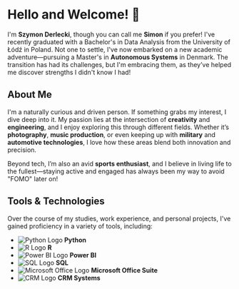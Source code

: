 # Hello and Welcome! 👋

I'm **Szymon Derlecki**, though you can call me **Simon** if you prefer! I've recently graduated with a Bachelor's in Data Analysis from the University of Łódź in Poland. Not one to settle, I've now embarked on a new academic adventure—pursuing a Master's in **Autonomous Systems** in Denmark. The transition has had its challenges, but I'm embracing them, as they’ve helped me discover strengths I didn't know I had!

## About Me

I'm a naturally curious and driven person. If something grabs my interest, I dive deep into it. My passion lies at the intersection of **creativity** and **engineering**, and I enjoy exploring this through different fields. Whether it’s **photography**, **music production**, or even keeping up with **military** and **automotive technologies**, I love how these areas blend both innovation and precision.

Beyond tech, I’m also an avid **sports enthusiast**, and I believe in living life to the fullest—staying active and engaged has always been my way to avoid "FOMO" later on!

## Tools & Technologies

Over the course of my studies, work experience, and personal projects, I've gained proficiency in a variety of tools, including:

- ![Python Logo](https://www.python.org/community/logos/python-logo.png) **Python**
- ![R Logo](https://www.r-project.org/logo/Rlogo.png) **R**
- ![Power BI Logo](https://powerbi.microsoft.com/pictures/homepage/Power_BI_Logo_Icon.svg) **Power BI**
- ![SQL Logo](https://upload.wikimedia.org/wikipedia/commons/0/00/SQL_Logo.svg) **SQL**
- ![Microsoft Office Logo](https://upload.wikimedia.org/wikipedia/commons/4/4c/Microsoft_Office_Logo.svg) **Microsoft Office Suite**
- ![CRM Logo](https://upload.wikimedia.org/wikipedia/commons/a/a7/CRM_Logo.png) **CRM Systems**


<!--
**VadorInPython/VadorInPython** is a ✨ _special_ ✨ repository because its `README.md` (this file) appears on your GitHub profile.

Here are some ideas to get you started:

- 🔭 I’m currently working on ...
- 🌱 I’m currently learning ...
- 👯 I’m looking to collaborate on ...
- 🤔 I’m looking for help with ...
- 💬 Ask me about ...
- 📫 How to reach me: ...
- 😄 Pronouns: ...
- ⚡ Fun fact: ...
-->
